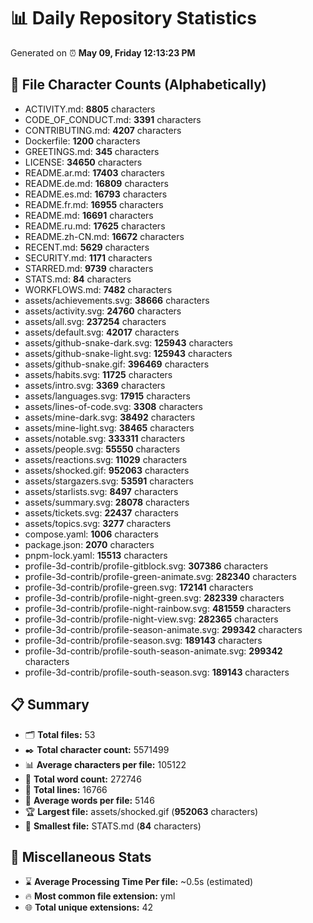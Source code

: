 # 📊 Daily Repository Statistics
Generated on ⏰ **May 09, Friday 12:13:23 PM**

## 📂 File Character Counts (Alphabetically)
- ACTIVITY.md: **8805** characters
- CODE_OF_CONDUCT.md: **3391** characters
- CONTRIBUTING.md: **4207** characters
- Dockerfile: **1200** characters
- GREETINGS.md: **345** characters
- LICENSE: **34650** characters
- README.ar.md: **17403** characters
- README.de.md: **16809** characters
- README.es.md: **16793** characters
- README.fr.md: **16955** characters
- README.md: **16691** characters
- README.ru.md: **17625** characters
- README.zh-CN.md: **16672** characters
- RECENT.md: **5629** characters
- SECURITY.md: **1171** characters
- STARRED.md: **9739** characters
- STATS.md: **84** characters
- WORKFLOWS.md: **7482** characters
- assets/achievements.svg: **38666** characters
- assets/activity.svg: **24760** characters
- assets/all.svg: **237254** characters
- assets/default.svg: **42017** characters
- assets/github-snake-dark.svg: **125943** characters
- assets/github-snake-light.svg: **125943** characters
- assets/github-snake.gif: **396469** characters
- assets/habits.svg: **11725** characters
- assets/intro.svg: **3369** characters
- assets/languages.svg: **17915** characters
- assets/lines-of-code.svg: **3308** characters
- assets/mine-dark.svg: **38492** characters
- assets/mine-light.svg: **38465** characters
- assets/notable.svg: **333311** characters
- assets/people.svg: **55550** characters
- assets/reactions.svg: **11029** characters
- assets/shocked.gif: **952063** characters
- assets/stargazers.svg: **53591** characters
- assets/starlists.svg: **8497** characters
- assets/summary.svg: **28078** characters
- assets/tickets.svg: **22437** characters
- assets/topics.svg: **3277** characters
- compose.yaml: **1006** characters
- package.json: **2070** characters
- pnpm-lock.yaml: **15513** characters
- profile-3d-contrib/profile-gitblock.svg: **307386** characters
- profile-3d-contrib/profile-green-animate.svg: **282340** characters
- profile-3d-contrib/profile-green.svg: **172141** characters
- profile-3d-contrib/profile-night-green.svg: **282339** characters
- profile-3d-contrib/profile-night-rainbow.svg: **481559** characters
- profile-3d-contrib/profile-night-view.svg: **282365** characters
- profile-3d-contrib/profile-season-animate.svg: **299342** characters
- profile-3d-contrib/profile-season.svg: **189143** characters
- profile-3d-contrib/profile-south-season-animate.svg: **299342** characters
- profile-3d-contrib/profile-south-season.svg: **189143** characters

## 📋 Summary
- 🗂️ **Total files:** 53
- ✒️ **Total character count:** 5571499
- 📊 **Average characters per file:** 105122
- 📝 **Total word count:** 272746
- 🧾 **Total lines:** 16766
- 📐 **Average words per file:** 5146
- 🏆 **Largest file:** assets/shocked.gif (**952063** characters)
- 🥉 **Smallest file:** STATS.md (**84** characters)

## 🌟 Miscellaneous Stats
- ⌛ **Average Processing Time Per file:** ~0.5s (estimated)
- 🔥 **Most common file extension:** yml
- 🌐 **Total unique extensions:** 42
